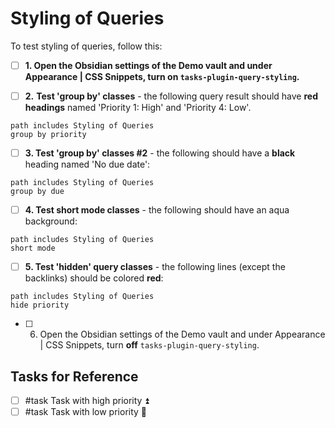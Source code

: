 # Styling of Queries

To test styling of queries, follow this:

- [ ] **1. Open the Obsidian settings of the Demo vault and under Appearance | CSS Snippets, turn on `tasks-plugin-query-styling`.**

- [ ] **2.** **Test 'group by' classes** - the following query result should have **red headings** named 'Priority 1: High' and 'Priority 4: Low'.

```tasks
path includes Styling of Queries
group by priority
```

- [ ] **3. Test 'group by' classes #2** - the following should have a **black** heading named 'No due date':

```tasks
path includes Styling of Queries
group by due
```

- [ ] **4. Test short mode classes** - the following should have an aqua background:

```tasks
path includes Styling of Queries
short mode
```

- [ ] **5. Test 'hidden' query classes** - the following lines (except the backlinks) should be colored **red**:

```tasks
path includes Styling of Queries
hide priority
```

- [ ] 6. Open the Obsidian settings of the Demo vault and under Appearance | CSS Snippets, turn **off** `tasks-plugin-query-styling`.

## Tasks for Reference

- [ ] #task Task with high priority ⏫
- [ ] #task Task with low priority 🔽
